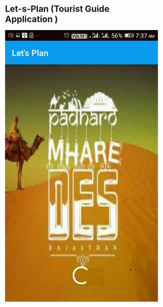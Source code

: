# Let-s-Plan (Tourist Guide Application )
![alt text](https://github.com/Gaurav2621998/Let-s-Plan/blob/master/WhatsApp%20Image%202018-03-21%20at%207.46.51%20AM(2).jpeg)
